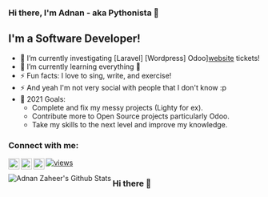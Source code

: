 ### Hi there, I'm Adnan - aka Pythonista 👋

## I'm a Software Developer!
- 🔭 I’m currently investigating [Laravel] [Wordpress] Odoo][website] tickets!
- 🌱 I’m currently learning everything 🤣
- ⚡ Fun facts: I love to sing, write, and exercise!
- ⚡ And yeah I'm not very social with people that I don't know :p
- 🥅 2021 Goals: 
  - Complete and fix my messy projects (Lighty for ex).
  - Contribute more to Open Source projects particularly Odoo.
  - Take my skills to the next level and improve my knowledge.


### Connect with me:

[<img align="left" alt="nouraellm | Twitter" width="22px" src="https://cdn.jsdelivr.net/npm/simple-icons@v3/icons/twitter.svg" />][twitter]
[<img align="left" alt="nouraellm | LinkedIn" width="22px" src="https://cdn.jsdelivr.net/npm/simple-icons@v3/icons/linkedin.svg" />][linkedin]
[<img align="left" alt="nouraellm | Instagram" width="22px" src="https://cdn.jsdelivr.net/npm/simple-icons@v3/icons/instagram.svg" />][instagram]
[![views](https://komarev.com/ghpvc/?username=nouraellm&label=Profile%20views&color=fe75a9&style=flat)](https://github.com/nouraellm/)
<br />

<img align="left" alt="Adnan Zaheer's Github Stats" src="https://github-readme-stats.vercel.app/api?username=nouraellm&show_icons=true&hide_border=true" />

[website]: https://www.adnanzaheer.com/
[twitter]: https://twitter.com/adnanzaheer2001
[instagram]: https://instagram.com/adnanzaheer2001
[linkedin]: https://linkedin.com/in/adnanzaheer2001

### Hi there 👋

<!--
**adnanzaheer/adnanzaheer** is a ✨ _special_ ✨ repository because its `README.md` (this file) appears on your GitHub profile.

Here are some ideas to get you started:

- 🔭 I’m currently working on ...
- 🌱 I’m currently learning ...
- 👯 I’m looking to collaborate on ...
- 🤔 I’m looking for help with ...
- 💬 Ask me about ...
- 📫 How to reach me: ...
- 😄 Pronouns: ...
- ⚡ Fun fact: ...
-->
